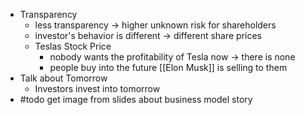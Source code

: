 - Transparency 
	- less transparency -> higher unknown risk for shareholders
	- investor's behavior is different -> different share prices
	- Teslas Stock Price
		- nobody wants the profitability of Tesla now -> there is none
		- people buy into the future [[Elon Musk]] is selling to them
- Talk about Tomorrow
	- Investors invest into tomorrow
- #todo get image from slides about business model story
